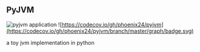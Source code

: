## PyJVM
![pyjvm application](https://github.com/phoenix24/pyjvm/workflows/pyjvm%20build/badge.svg) ![https://codecov.io/gh/phoenix24/pyjvm](https://codecov.io/gh/phoenix24/pyjvm/branch/master/graph/badge.svg)

a toy jvm implementation in python
